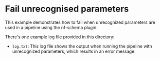 # Fail unrecognised parameters

This example demonstrates how to fail when unrecognized parameters are used in a pipeline using the nf-schema plugin.

There's one example log file provided in this directory:
- `log.txt`: This log file shows the output when running the pipeline with unrecognized parameters, which results in an error message.
